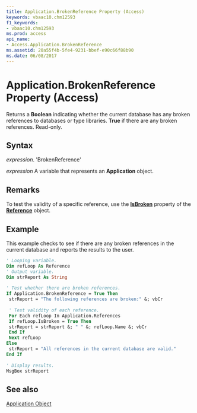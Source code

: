 ```yaml
---
title: Application.BrokenReference Property (Access)
keywords: vbaac10.chm12593
f1_keywords:
- vbaac10.chm12593
ms.prod: access
api_name:
- Access.Application.BrokenReference
ms.assetid: 20a55f4b-5fe4-9231-bbef-e90c66f88b90
ms.date: 06/08/2017
---
```



# Application.BrokenReference Property (Access)

Returns a  **Boolean** indicating whether the current database has any broken references to databases or type libraries. **True** if there are any broken references. Read-only.


## Syntax

 _expression_. 'BrokenReference'

 _expression_ A variable that represents an **Application** object.


## Remarks

To test the validity of a specific reference, use the  **[IsBroken](Access.Reference.IsBroken.md)** property of the **[Reference](Access.Reference.md)** object.


## Example

This example checks to see if there are any broken references in the current database and reports the results to the user.


```vb
' Looping variable. 
Dim refLoop As Reference 
' Output variable. 
Dim strReport As String 
 
' Test whether there are broken references. 
If Application.BrokenReference = True Then 
 strReport = "The following references are broken:" &; vbCr 
 
 ' Test validity of each reference. 
 For Each refLoop In Application.References 
 If refLoop.IsBroken = True Then 
 strReport = strReport &; " " &; refLoop.Name &; vbCr 
 End If 
 Next refLoop 
Else 
 strReport = "All references in the current database are valid." 
End If 
 
' Display results. 
MsgBox strReport
```


## See also


[Application Object](Access.Application.md)

